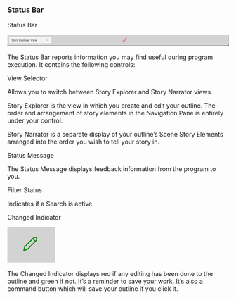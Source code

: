 ### Status Bar ###
Status Bar <br/>

![](Status-Bar.png)


The Status Bar reports information you may find useful during program execution. It contains the following controls: <br/>

View Selector <br/>

Allows you to switch between Story Explorer and Story Narrator views. <br/>

Story Explorer is the view in which you create and edit your outline. The order and arrangement of story elements in the Navigation Pane is entirely under your control. <br/>

Story Narrator is a separate display of your outline’s Scene Story Elements arranged into the order you wish to tell your story in. <br/>

Status Message <br/>

The Status Message displays feedback information from the program to you. <br/>

Filter Status <br/>

Indicates if a Search is active. <br/>

Changed Indicator <br/>

![](Changed-Indicator.png)

The Changed Indicator displays red if any editing has been done to the outline and green if not. It’s a reminder to save your work. It’s also a command button which will save your outline if you click it. <br/>
